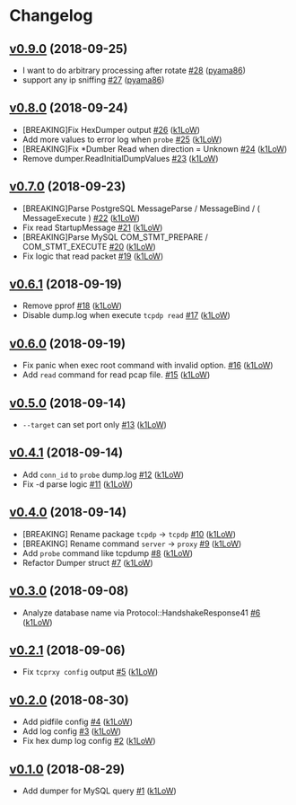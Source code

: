 # Changelog

## [v0.9.0](https://github.com/k1LoW/tcpdp/compare/v0.8.0...v0.9.0) (2018-09-25)

* I want to do arbitrary processing after rotate [#28](https://github.com/k1LoW/tcpdp/pull/28) ([pyama86](https://github.com/pyama86))
* support any ip sniffing [#27](https://github.com/k1LoW/tcpdp/pull/27) ([pyama86](https://github.com/pyama86))

## [v0.8.0](https://github.com/k1LoW/tcpdp/compare/v0.7.0...v0.8.0) (2018-09-24)

* [BREAKING]Fix HexDumper output [#26](https://github.com/k1LoW/tcpdp/pull/26) ([k1LoW](https://github.com/k1LoW))
* Add more values to error log when `probe` [#25](https://github.com/k1LoW/tcpdp/pull/25) ([k1LoW](https://github.com/k1LoW))
* [BREAKING]Fix *Dumber Read when direction = Unknown [#24](https://github.com/k1LoW/tcpdp/pull/24) ([k1LoW](https://github.com/k1LoW))
* Remove dumper.ReadInitialDumpValues [#23](https://github.com/k1LoW/tcpdp/pull/23) ([k1LoW](https://github.com/k1LoW))

## [v0.7.0](https://github.com/k1LoW/tcpdp/compare/v0.6.1...v0.7.0) (2018-09-23)

* [BREAKING]Parse PostgreSQL MessageParse / MessageBind / ( MessageExecute )  [#22](https://github.com/k1LoW/tcpdp/pull/22) ([k1LoW](https://github.com/k1LoW))
* Fix read StartupMessage [#21](https://github.com/k1LoW/tcpdp/pull/21) ([k1LoW](https://github.com/k1LoW))
* [BREAKING]Parse MySQL COM_STMT_PREPARE / COM_STMT_EXECUTE [#20](https://github.com/k1LoW/tcpdp/pull/20) ([k1LoW](https://github.com/k1LoW))
* Fix logic that read packet [#19](https://github.com/k1LoW/tcpdp/pull/19) ([k1LoW](https://github.com/k1LoW))

## [v0.6.1](https://github.com/k1LoW/tcpdp/compare/v0.6.0...v0.6.1) (2018-09-19)

* Remove pprof [#18](https://github.com/k1LoW/tcpdp/pull/18) ([k1LoW](https://github.com/k1LoW))
* Disable dump.log when execute `tcpdp read` [#17](https://github.com/k1LoW/tcpdp/pull/17) ([k1LoW](https://github.com/k1LoW))

## [v0.6.0](https://github.com/k1LoW/tcpdp/compare/v0.5.0...v0.6.0) (2018-09-19)

* Fix panic when exec root command with invalid option. [#16](https://github.com/k1LoW/tcpdp/pull/16) ([k1LoW](https://github.com/k1LoW))
* Add `read` command for read pcap file. [#15](https://github.com/k1LoW/tcpdp/pull/15) ([k1LoW](https://github.com/k1LoW))

## [v0.5.0](https://github.com/k1LoW/tcpdp/compare/v0.4.1...v0.5.0) (2018-09-14)

* `--target` can set port only [#13](https://github.com/k1LoW/tcpdp/pull/13) ([k1LoW](https://github.com/k1LoW))

## [v0.4.1](https://github.com/k1LoW/tcpdp/compare/v0.4.0...v0.4.1) (2018-09-14)

* Add `conn_id` to `probe` dump.log [#12](https://github.com/k1LoW/tcpdp/pull/12) ([k1LoW](https://github.com/k1LoW))
* Fix -d parse logic [#11](https://github.com/k1LoW/tcpdp/pull/11) ([k1LoW](https://github.com/k1LoW))

## [v0.4.0](https://github.com/k1LoW/tcpdp/compare/v0.3.0...v0.4.0) (2018-09-14)

* [BREAKING] Rename package `tcpdp` -> `tcpdp` [#10](https://github.com/k1LoW/tcpdp/pull/10) ([k1LoW](https://github.com/k1LoW))
* [BREAKING] Rename command `server` -> `proxy` [#9](https://github.com/k1LoW/tcpdp/pull/9) ([k1LoW](https://github.com/k1LoW))
* Add `probe` command like tcpdump [#8](https://github.com/k1LoW/tcpdp/pull/8) ([k1LoW](https://github.com/k1LoW))
* Refactor Dumper struct [#7](https://github.com/k1LoW/tcpdp/pull/7) ([k1LoW](https://github.com/k1LoW))

## [v0.3.0](https://github.com/k1LoW/tcprxy/compare/v0.2.1...v0.3.0) (2018-09-08)

* Analyze database name via Protocol::HandshakeResponse41 [#6](https://github.com/k1LoW/tcprxy/pull/6) ([k1LoW](https://github.com/k1LoW))

## [v0.2.1](https://github.com/k1LoW/tcprxy/compare/v0.2.0...v0.2.1) (2018-09-06)

* Fix `tcprxy config` output [#5](https://github.com/k1LoW/tcprxy/pull/5) ([k1LoW](https://github.com/k1LoW))

## [v0.2.0](https://github.com/k1LoW/tcprxy/compare/v0.1.0...v0.2.0) (2018-08-30)

* Add pidfile config [#4](https://github.com/k1LoW/tcprxy/pull/4) ([k1LoW](https://github.com/k1LoW))
* Add log config [#3](https://github.com/k1LoW/tcprxy/pull/3) ([k1LoW](https://github.com/k1LoW))
* Fix hex dump log config [#2](https://github.com/k1LoW/tcprxy/pull/2) ([k1LoW](https://github.com/k1LoW))

## [v0.1.0](https://github.com/k1LoW/tcprxy/compare/33d46026c86c...v0.1.0) (2018-08-29)

* Add dumper for MySQL query [#1](https://github.com/k1LoW/tcprxy/pull/1) ([k1LoW](https://github.com/k1LoW))
